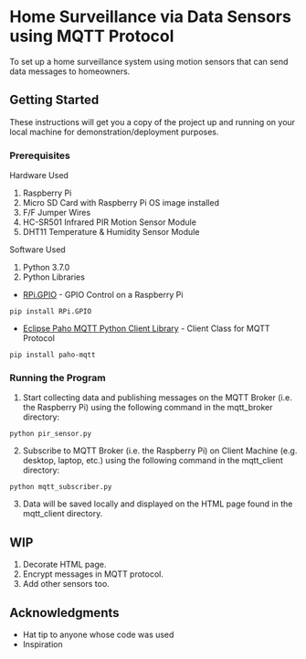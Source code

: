 # Home Surveillance via Data Sensors using MQTT Protocol

To set up a home surveillance system using motion sensors that can send data messages to homeowners.

## Getting Started

These instructions will get you a copy of the project up and running on your local machine for demonstration/deployment purposes.

### Prerequisites

Hardware Used

1. Raspberry Pi
2. Micro SD Card with Raspberry Pi OS image installed
2. F/F Jumper Wires
3. HC-SR501 Infrared PIR Motion Sensor Module
4. DHT11 Temperature & Humidity Sensor Module

Software Used
 
1. Python 3.7.0
2. Python Libraries
* [RPi.GPIO](https://pypi.org/project/RPi.GPIO/) - GPIO Control on a Raspberry Pi
```
pip install RPi.GPIO
```
* [Eclipse Paho MQTT Python Client Library](https://pypi.org/project/paho-mqtt/) - Client Class for MQTT Protocol
```
pip install paho-mqtt
```

### Running the Program

1. Start collecting data and publishing messages on the MQTT Broker (i.e. the Raspberry Pi) using the following command in the mqtt_broker directory:

```
python pir_sensor.py
```

2. Subscribe to MQTT Broker (i.e. the Raspberry Pi) on Client Machine (e.g. desktop, laptop, etc.) using the following command in the mqtt_client directory:

```
python mqtt_subscriber.py
```

3. Data will be saved locally and displayed on the HTML page found in the mqtt_client directory.

## WIP
1. Decorate HTML page.
2. Encrypt messages in MQTT protocol.
3. Add other sensors too.

## Acknowledgments

* Hat tip to anyone whose code was used
* Inspiration